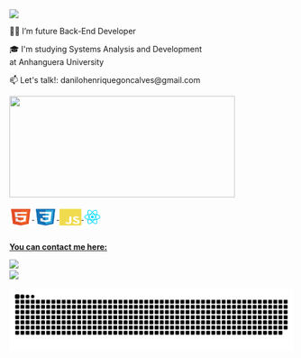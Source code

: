 <div align="left">
  <img src="https://readme-typing-svg.herokuapp.com/?font=Righteous&size=35&color=FFFFFF&width=500&height=70&duration=4000&lines=Hello,+World.+👋;+I'm+Danilo+Henrique!" style="display: block; margin: 0; padding: 0;" />
</h1>


<p>👩‍💻 I’m future Back-End Developer</p>
<p>🎓 I'm studying Systems Analysis and Development<br>at Anhanguera University</p>
<p>📫 Let's talk!: danilohenriquegoncalves@gmail.com</p>



<div>
  <a href="https://github.com/danilohgoncalves">
  <img height="180em" width="400px" src="https://github-readme-stats.vercel.app/api/top-langs/?username=leticiasfrazao&layout=compact&langs_count=7&theme=panda"/>
</div>
  
<div style="display: inline_block"> 
<div style="display: inline_block"><br>
  <img align="center" alt="danilo-HTML" height="30" width="40" src="https://raw.githubusercontent.com/devicons/devicon/master/icons/html5/html5-original.svg">
  <img align="center" alt="danilo-CSS" height="30" width="40" src="https://raw.githubusercontent.com/devicons/devicon/master/icons/css3/css3-original.svg">
  <img align="center" alt="danilo-Js" height="30" width="40" src="https://raw.githubusercontent.com/devicons/devicon/master/icons/javascript/javascript-plain.svg">
  <img align="center" alt="Tami-React-Native" height="30" width="30" src="https://raw.githubusercontent.com/ruandersonvieira/ruandersonvieira/master/.github/assets/img/icon/mobile/reactnative.png">

</div>

##

**You can contact me here:**

  <div>
    
  <a href = "mailto:danilohenriquegoncalves@gmail.com"><img src="https://img.shields.io/badge/Gmail-D14836?style=for-the-badge&logo=gmail&logoColor=white" target="_blank"></a><br>
  <a href="www.linkedin.com/in/danilo-gonçalves-a00b40260" target="_blank"><img src="https://img.shields.io/badge/-LinkedIn-%230077B5?style=for-the-badge&logo=linkedin&logoColor=white" target="_blank"></a> 

</div>

![Snake animation](https://raw.githubusercontent.com/leticiasfrazao/leticiasfrazao/ad6fa7bb86334b9234c377dcb8604924e0b91bdf/snake-gif.svg)


  </div>


<!--
**leticiasfrazao/leticiasfrazao** is a ✨ _special_ ✨ repository because its `README.md` (this file) appears on your GitHub profile.

Here are some ideas to get you started:

- 🔭 I’m searching my first oportunity
- 🌱 I’m currently learning Back-End Development
- 📫 How to reach me: danilohenriquegoncalves@gmail.com
- 😄 Pronouns: he/him
